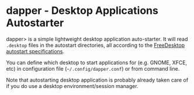 # dapper - Desktop Applications Autostarter

dapper> is a simple lightweight desktop application auto-starter. It will read
`.desktop` files in the autostart directories, all according to the [FreeDesktop
autostart specifications](http://standards.freedesktop.org/autostart-spec/autostart-spec-latest.html
"Desktop Application Autostart Specification").

You can define which desktop to start applications for (e.g. GNOME, XFCE, etc)
in configuration file (`~/.config/dapper.conf`) or from command line.

Note that autostarting desktop application is probably already taken care of if
you do use a desktop environment/session manager.
